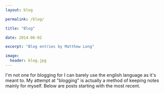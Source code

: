```yaml
---
layout: blog

permalink: /blog/

title: "Blog"

date: 2014-06-02

excerpt: "Blog entries by Matthew Long"

image:
  header: blog.jpg
---
```


I'm not one for blogging for I can barely use the english language as it's meant to. My attempt at "blogging" is actually a method of keeping notes mainly for myself. Below are posts starting with the most recent.